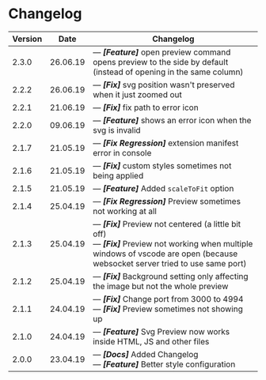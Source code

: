 # Changelog

| Version | Date | Changelog |
| --- | --- | --- |
| 2.3.0 | 26.06.19 | &mdash; **_[Feature]_** open preview command opens preview to the side by default (instead of opening in the same column) |
| 2.2.2 | 26.06.19 | &mdash; **_[Fix]_** svg position wasn't preserved when it just zoomed out |
| 2.2.1 | 21.06.19 | &mdash; **_[Fix]_** fix path to error icon |
| 2.2.0 | 09.06.19 | &mdash; **_[Feature]_** shows an error icon when the svg is invalid |
| 2.1.7 | 21.05.19 | &mdash; **_[Fix Regression]_** extension manifest error in console |
| 2.1.6 | 21.05.19 | &mdash; **_[Fix]_** custom styles sometimes not being applied |
| 2.1.5 | 21.05.19 | &mdash; **_[Feature]_** Added `scaleToFit` option |
| 2.1.4 | 25.04.19 | &mdash; **_[Fix Regression]_** Preview sometimes not working at all |
| 2.1.3 | 25.04.19 | &mdash; **_[Fix]_** Preview not centered (a little bit off) <br> &mdash; **_[Fix]_** Preview not working when multiple windows of vscode are open (because websocket server tried to use same port) |
| 2.1.2 | 25.04.19 | &mdash; **_[Fix]_** Background setting only affecting the image but not the whole preview |
| 2.1.1 | 24.04.19 | &mdash; **_[Fix]_** Change port from 3000 to 4994 <br> &mdash; **_[Fix]_** Preview sometimes not showing up |
| 2.1.0 | 24.04.19 | &mdash; **_[Feature]_** Svg Preview now works inside HTML, JS and other files |
| 2.0.0 | 23.04.19 | &mdash; **_[Docs]_** Added Changelog <br> &mdash; **_[Feature]_** Better style configuration |
